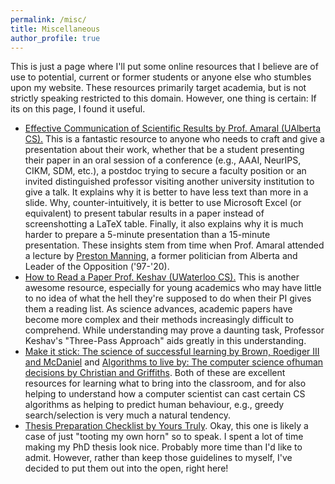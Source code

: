 ```yaml
---
permalink: /misc/
title: Miscellaneous
author_profile: true
---
```


This is just a page where I'll put some online resources that I believe are of use to potential, current or former students or anyone else who stumbles upon my website. These resources primarily target academia, but is not strictly speaking restricted to this domain. However, one thing is certain: If its on this page, I found it useful.

- [Effective Communication of Scientific Results by Prof. Amaral (UAlberta CS).](https://arxiv.org/abs/2401.10205) This is a fantastic resource to anyone who needs to craft and give a presentation about their work, whether that be a student presenting their paper in an oral session of a conference (e.g., AAAI, NeurIPS, CIKM, SDM, etc.), a postdoc trying to secure a faculty position or an invited distinguished professor visiting another university institution to give a talk. It explains why it is better to have less text than more in a slide. Why, counter-intuitively, it is better to use Microsoft Excel (or equivalent) to present tabular results in a paper instead of screenshotting a LaTeX table. Finally, it also explains why it is much harder to prepare a 5-minute presentation than a 15-minute presentation. These insights stem from time when Prof. Amaral attended a lecture by [Preston Manning](https://en.wikipedia.org/wiki/Preston_Manning), a former politician from Alberta and Leader of the Opposition ('97-'20).  
- [How to Read a Paper Prof. Keshav (UWaterloo CS).](http://ccr.sigcomm.org/online/files/p83-keshavA.pdf) This is another awesome resource, especially for young academics who may have little to no idea of what the hell they're supposed to do when their PI gives them a reading list. As science advances, academic papers have become more complex and their methods increasingly difficult to comprehend. While understanding may prove a daunting task, Professor Keshav's "Three-Pass Approach" aids greatly in this understanding. 
- [Make it stick: The science of successful learning by Brown, Roediger III and McDaniel](https://www.goodreads.com/book/show/18770267-make-it-stick) and [Algorithms to live by: The computer science ofhuman decisions by Christian and Griffiths](https://www.goodreads.com/book/show/25666050-algorithms-to-live-by). Both of these are excellent resources for learning what to bring into the classroom, and for also helping to understand how a computer scientist can cast certain CS algorithms as helping to predict human behaviour, e.g., greedy search/selection is very much a natural tendency. 
- [Thesis Preparation Checklist by Yours Truly](/thesis_guide/). Okay, this one is likely a case of just "tooting my own horn" so to speak. I spent a lot of time making my PhD thesis look nice. Probably more time than I'd like to admit. However, rather than keep those guidelines to myself, I've decided to put them out into the open, right here!